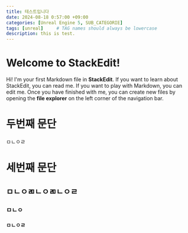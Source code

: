 ```yaml
---
title: 테스트입니다
date: 2024-08-18 0:57:00 +09:00
categories: [Unreal Engine 5, SUB_CATEGORIE]
tags: [unreal]     # TAG names should always be lowercase
description: this is test.
---
```

# Welcome to StackEdit!

Hi! I'm your first Markdown file in **StackEdit**. If you want to learn about StackEdit, you can read me. If you want to play with Markdown, you can edit me. Once you have finished with me, you can create new files by opening the **file explorer** on the left corner of the navigation bar.
# 두번째 문단

ㅁㄴㅇㄹ

# 세번째 문단
## ㅁㄴㅇㄻㄴㅇㄻㄴㅇㄹ
### ㅁㄴㅇ
#### ㅁㄴㅇㄹ
